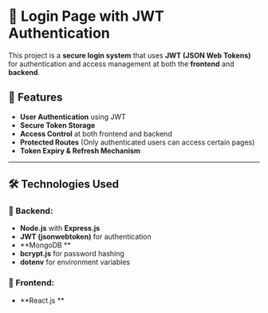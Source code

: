 # 🔐 Login Page with JWT Authentication

This project is a **secure login system** that uses **JWT (JSON Web Tokens)** for authentication and access management at both the **frontend** and **backend**.

## 🚀 Features

- **User Authentication** using JWT  
- **Secure Token Storage**  
- **Access Control** at both frontend and backend  
- **Protected Routes** (Only authenticated users can access certain pages)  
- **Token Expiry & Refresh Mechanism**  
---

## 🛠 Technologies Used

### 📌 Backend:
- **Node.js** with **Express.js**  
- **JWT (jsonwebtoken)** for authentication  
- **MongoDB ** 
- **bcrypt.js** for password hashing  
- **dotenv** for environment variables  

### 🎨 Frontend:
- **React.js **   



